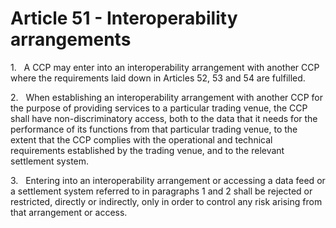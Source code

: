 # Article 51 - Interoperability arrangements


1.   A CCP may enter into an interoperability arrangement with another CCP where the requirements laid down in Articles 52, 53 and 54 are fulfilled.

2.   When establishing an interoperability arrangement with another CCP for the purpose of providing services to a particular trading venue, the CCP shall have non-discriminatory access, both to the data that it needs for the performance of its functions from that particular trading venue, to the extent that the CCP complies with the operational and technical requirements established by the trading venue, and to the relevant settlement system.

3.   Entering into an interoperability arrangement or accessing a data feed or a settlement system referred to in paragraphs 1 and 2 shall be rejected or restricted, directly or indirectly, only in order to control any risk arising from that arrangement or access.

